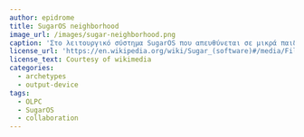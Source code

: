 ```yaml
---
author: epidrome
title: SugarOS neighborhood 
image_url: /images/sugar-neighborhood.png
caption: 'Στο λειτουργικό σύστημα SugarOS που απευθύνεται σε μικρά παιδιά δεν υπάρχει γραφική διεπαφή με αρχεία, φακέλους, και εφαρμογές, όπως στην επιφάνεια εργασίας, αλλά η έμφαση βρίσκεται στις δραστηριότητες και κυρίως σε μια οπτικοποίηση των συνδέσεων με άλλους χρήστες που βρίσκονται κοντά και είναι απευθείας συνδεδεμένοι με την ασύρματη σύνδεση.' 
license_url: 'https://en.wikipedia.org/wiki/Sugar_(software)#/media/File:OLPC-Frame.png' 
license_text: Courtesy of wikimedia
categories:
  - archetypes
  - output-device
tags:
  - OLPC 
  - SugarOS 
  - collaboration 
---
```

